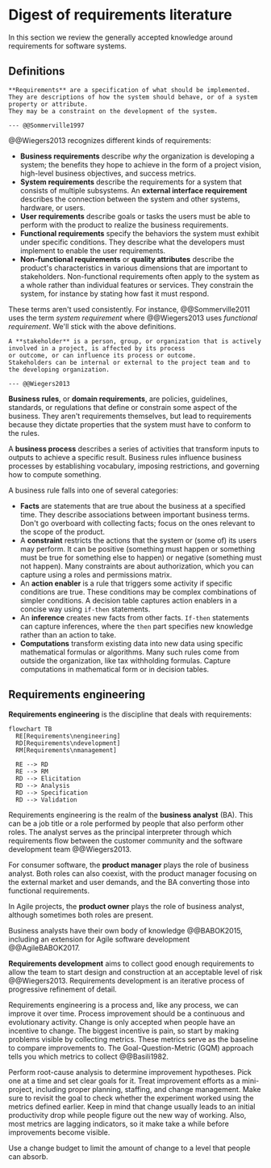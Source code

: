 # Digest of requirements literature

In this section we review the generally accepted knowledge around requirements for software systems.


## Definitions

```admonish tldr title="Definition"
**Requirements** are a specification of what should be implemented.
They are descriptions of how the system should behave, or of a system property or attribute.
They may be a constraint on the development of the system.

--- @@Sommerville1997
```

@@Wiegers2013 recognizes different kinds of requirements:

- **Business requirements** describe _why_ the organization is developing a system; the benefits they hope to achieve
  in the form of a project vision, high-level business objectives, and success metrics.
- **System requirements** describe the requirements for a system that consists of multiple subsystems.
  An **external interface requirement** describes the connection between the system and other systems, hardware, or
  users.
- **User requirements** describe goals or tasks the users must be able to perform with the product to realize the
  business requirements.
- **Functional requirements** specify the behaviors the system must exhibit under specific conditions.
  They describe what the developers must implement to enable the user requirements.
- **Non-functional requirements** or **quality attributes** describe the product's characteristics in various
  dimensions that are important to stakeholders.
  Non-functional requirements often apply to the system as a whole rather than individual features or services.
  They constrain the system, for instance by stating how fast it must respond.

These terms aren't used consistently.
For instance, @@Sommerville2011 uses the term _system requirement_ where @@Wiegers2013 uses _functional requirement_.
We'll stick with the above definitions.

```admonish tldr title="Definition"
A **stakeholder** is a person, group, or organization that is actively involved in a project, is affected by its process
or outcome, or can influence its process or outcome.
Stakeholders can be internal or external to the project team and to the developing organization.

--- @@Wiegers2013
```

**Business rules**, or **domain requirements**, are policies, guidelines, standards, or regulations that define or
constrain some aspect of the business.
They aren't requirements themselves, but lead to requirements because they dictate properties that the system must
have to conform to the rules.

A **business process** describes a series of activities that transform inputs to outputs to achieve a specific
result.
Business rules influence business processes by establishing vocabulary, imposing restrictions, and governing how to
compute something.

A business rule falls into one of several categories:

- **Facts** are statements that are true about the business at a specified time.
  They describe associations between important business terms.
  Don't go overboard with collecting facts; focus on the ones relevant to the scope of the product.
- A **constraint** restricts the actions that the system or (some of) its users may perform.
  It can be positive (something must happen or something must be true for something else to happen) or negative
  (something must not happen).
  Many constraints are about authorization, which you can capture using a roles and permissions matrix.
- An **action enabler** is a rule that triggers some activity if specific conditions are true.
  These conditions may be complex combinations of simpler conditions.
  A decision table captures action enablers in a concise way using `if-then` statements.
- An **inference** creates new facts from other facts.
  `If-then` statements can capture inferences, where the `then` part specifies new knowledge rather than an action to take.
- **Computations** transform existing data into new data using specific mathematical formulas or algorithms.
  Many such rules come from outside the organization, like tax withholding formulas.
  Capture computations in mathematical form or in decision tables.


## Requirements engineering

**Requirements engineering** is the discipline that deals with requirements:

```mermaid
flowchart TB
  RE[Requirements\nengineering]
  RD[Requirements\ndevelopment]
  RM[Requirements\nmanagement]

  RE --> RD
  RE --> RM
  RD --> Elicitation
  RD --> Analysis
  RD --> Specification
  RD --> Validation
```

Requirements engineering is the realm of the **business analyst** (BA).
This can be a job title or a role performed by people that also perform other roles.
The analyst serves as the principal interpreter through which requirements flow between the customer community and
the software development team @@Wiegers2013.

For consumer software, the **product manager** plays the role of business analyst.
Both roles can also coexist, with the product manager focusing on the external market and user demands, and the BA
converting those into functional requirements.

In Agile projects, the **product owner** plays the role of business analyst, although sometimes both roles are
present.

Business analysts have their own body of knowledge @@BABOK2015, including an extension for Agile software
development @@AgileBABOK2017.

**Requirements development** aims to collect good enough requirements to allow the team to start design and
construction at an acceptable level of risk @@Wiegers2013.
Requirements development is an iterative process of progressive refinement of detail.

Requirements engineering is a process and, like any process, we can improve it over time.
Process improvement should be a continuous and evolutionary activity.
Change is only accepted when people have an incentive to change.
The biggest incentive is pain, so start by making problems visible by collecting metrics.
These metrics serve as the baseline to compare improvements to.
The Goal-Question-Metric (GQM) approach tells you which metrics to collect @@Basili1982.

Perform root-cause analysis to determine improvement hypotheses.
Pick one at a time and set clear goals for it.
Treat improvement efforts as a mini-project, including proper planning, staffing, and change management.
Make sure to revisit the goal to check whether the experiment worked using the metrics defined earlier.
Keep in mind that change usually leads to an initial productivity drop while people figure out the new way of working.
Also, most metrics are lagging indicators, so it make take a while before improvements become visible.

Use a change budget to limit the amount of change to a level that people can absorb.
